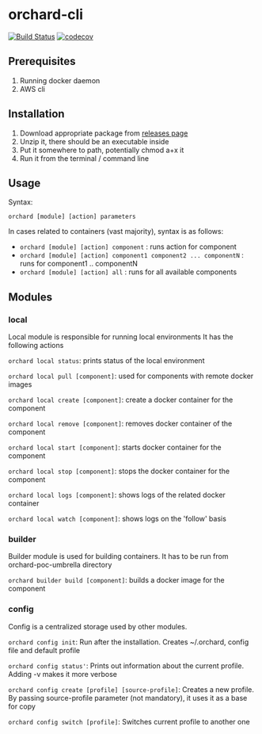 # orchard-cli
[![Build Status](https://travis-ci.com/pgmtc/orchard-cli.svg?branch=master)](https://travis-ci.com/pgmtc/orchard-cli)
[![codecov](https://codecov.io/gh/pgmtc/orchard-cli/branch/master/graph/badge.svg)](https://codecov.io/gh/pgmtc/orchard-cli)

## Prerequisites
1. Running docker daemon
2. AWS cli

## Installation
1. Download appropriate package from [releases page](https://github.com/pgmtc/orchard-cli/releases)
2. Unzip it, there should be an executable inside
3. Put it somewhere to path, potentially chmod a+x it
4. Run it from the terminal / command line

## Usage 
Syntax:

`orchard [module] [action] parameters`

In cases related to containers (vast majority), syntax is as follows:

- `orchard [module] [action] component` : runs action for component
- `orchard [module] [action] component1 component2 ... componentN` : runs for component1 .. componentN
- `orchard [module] [action] all` : runs for all available components


## Modules
### local
Local module is responsible for running local environments
It has the following actions

`orchard local status`: prints status of the local environment

`orchard local pull [component]`: used for components with remote docker images

`orchard local create [component]`: create a docker container for the component

`orchard local remove [component]`: removes docker container of the component

`orchard local start [component]`: starts docker container for the component

`orchard local stop [component]`: stops the docker container for the component

`orchard local logs [component]`: shows logs of the related docker container

`orchard local watch [component]`: shows logs on the 'follow' basis

### builder
Builder module is used for building containers. It has to be run from orchard-poc-umbrella directory

`orchard builder build [component]`: builds a docker image for the component


### config
Config is a centralized storage used by other modules.

`orchard config init`: Run after the installation. Creates ~/.orchard, config file and default profile

`orchard config status'`: Prints out information about the current profile. Adding -v makes it more verbose

`orchard config create [profile] [source-profile]`: Creates a new profile. By passing source-profile parameter (not mandatory), it uses it as a base for copy

`orchard config switch [profile]`: Switches current profile to another one
